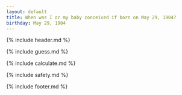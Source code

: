 ```yaml
---
layout: default
title: When was I or my baby conceived if born on May 29, 1904?
birthday: May 29, 1904
---
```


{% include header.md %}

{% include guess.md %}

{% include calculate.md %}

{% include safety.md %}

{% include footer.md %}



